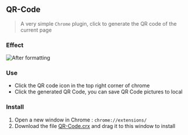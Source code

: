 ## QR-Code

> A very simple `Chrome` plugin, click to generate the QR code of the current page

### Effect

![After formatting](https://user-images.githubusercontent.com/23690145/37023919-70389d2e-2162-11e8-9454-27f0d103c6d3.png)

### Use

* Click the QR code icon in the top right corner of chrome
* Click the generated QR Code, you can save QR Code pictures to local

### Install

1. Open a new window in Chrome : `chrome://extensions/`
2. Download the file [QR-Code.crx](./build/QR-Code.crx?raw=true) and drag it to this window to install

